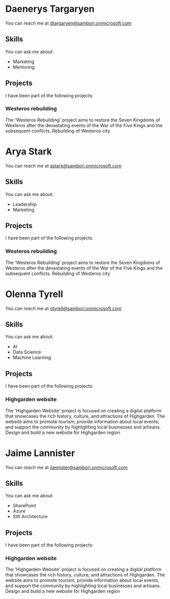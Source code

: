 # Daenerys Targaryen
You can reach me at dtargaryen@sambori.onmicrosoft.com
## Skills
You can ask me about:
- Marketing
- Mentoring
## Projects
I have been part of the following projects:
### Westeros rebuilding
The 'Westeros Rebuilding' project aims to restore the Seven Kingdoms of Westeros after the devastating events of the War of the Five Kings and the subsequent conflicts.
Rebuilding of Westeros city

# Arya Stark
You can reach me at astark@sambori.onmicrosoft.com
## Skills
You can ask me about:
- Leadership
- Marketing
## Projects
I have been part of the following projects:
### Westeros rebuilding
The 'Westeros Rebuilding' project aims to restore the Seven Kingdoms of Westeros after the devastating events of the War of the Five Kings and the subsequent conflicts.
Rebuilding of Westeros city

# Olenna Tyrell
You can reach me at otyrell@sambori.onmicrosoft.com
## Skills
You can ask me about:
- AI
- Data Science
- Machine Learning
## Projects
I have been part of the following projects:
### Highgarden website
The 'Highgarden Website' project is focused on creating a digital platform that showcases the rich history, culture, and attractions of Highgarden. The website aims to promote tourism, provide information about local events, and support the community by highlighting local businesses and artisans.
Design and build a new website for Highgarden region

# Jaime Lannister
You can reach me at jlannister@sambori.onmicrosoft.com
## Skills
You can ask me about:
- SharePoint
- Azure
- SW Architecture
## Projects
I have been part of the following projects:
### Highgarden website
The 'Highgarden Website' project is focused on creating a digital platform that showcases the rich history, culture, and attractions of Highgarden. The website aims to promote tourism, provide information about local events, and support the community by highlighting local businesses and artisans.
Design and build a new website for Highgarden region